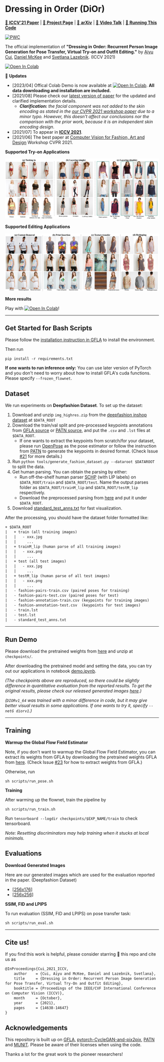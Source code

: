 # Dressing in Order (DiOr)
[👕 __ICCV'21 Paper__](https://openaccess.thecvf.com/content/ICCV2021/html/Cui_Dressing_in_Order_Recurrent_Person_Image_Generation_for_Pose_Transfer_ICCV_2021_paper.html) |
[:jeans: __Project Page__](https://cuiaiyu.github.io/dressing-in-order) |
[:womans_clothes: __arXiv__](https://cuiaiyu.github.io/dressing-in-order/Cui_Dressing_in_Order.pdf) |
[🎽 __Video Talk__](https://youtu.be/z0UgPSTEdVo) |
[:dress: __Running This Code__](#get-started)

[![PWC](https://img.shields.io/endpoint.svg?url=https://paperswithcode.com/badge/dressing-in-order-recurrent-person-image/pose-transfer-on-deep-fashion)](https://paperswithcode.com/sota/pose-transfer-on-deep-fashion?p=dressing-in-order-recurrent-person-image)

The official implementation of __"Dressing in Order: Recurrent Person Image Generation for Pose Transfer, Virtual Try-on and Outfit Editing."__ 
by
[Aiyu Cui](https://cuiaiyu.github.io),
[Daniel McKee](http://danielbmckee.com) and
[Svetlana Lazebnik](https://slazebni.cs.illinois.edu).
 (ICCV 2021)
 
 [![Open In Colab](https://colab.research.google.com/assets/colab-badge.svg)](https://colab.research.google.com/drive/1WfeKTPtt3qtlcTlrX47J03mxUzbVvyrL?usp=sharing)
 

:bell: __Updates__
- [2023/04] Offical Colab Demo is now available at [![Open In Colab](https://colab.research.google.com/assets/colab-badge.svg)](https://colab.research.google.com/drive/1WfeKTPtt3qtlcTlrX47J03mxUzbVvyrL?usp=sharing). __All data downloading and installation are included.__
- [2021/08] Please check our [latest version of paper](https://cuiaiyu.github.io/dressing-in-order/Cui_Dressing_in_Order.pdf) for the updated and clarified implementation details.      
  - *__Clarification:__ the facial component was not added to the skin encoding as stated in the [our CVPR 2021 workshop paper](https://openaccess.thecvf.com/content/CVPR2021W/CVFAD/papers/Cui_Dressing_in_Order_Recurrent_Person_Image_Generation_for_Pose_Transfer_CVPRW_2021_paper.pdf) due to a minor typo. However, this doesn't affect our conclusions nor the comparison with the prior work, because it is an independent skin encoding design.*
- [2021/07] To appear in [__ICCV 2021__](https://openaccess.thecvf.com/content/ICCV2021/html/Cui_Dressing_in_Order_Recurrent_Person_Image_Generation_for_Pose_Transfer_ICCV_2021_paper.html).
- [2021/06] The best paper at [Computer Vision for Fashion, Art and Design](https://sites.google.com/zalando.de/cvfad2021/home) Workshop CVPR 2021.

__Supported Try-on Applications__

![](Images/short_try_on_editing.png)

__Supported Editing Applications__

![](Images/short_editing.png)

__More results__

Play with [![Open In Colab](https://colab.research.google.com/assets/colab-badge.svg)](https://colab.research.google.com/drive/1WfeKTPtt3qtlcTlrX47J03mxUzbVvyrL?usp=sharing)!

----

## Get Started for Bash Scripts
Please follow the [installation instruction in GFLA](https://github.com/RenYurui/Global-Flow-Local-Attention) to install the environment. 

Then run
```
pip install -r requirements.txt
```

__If one wants to run inference only:__
You can use later version of PyTorch and you don't need to worry about how to install GFLA's cuda functions. Please specify ```--frozen_flownet```.


## Dataset
We run experiments on __Deepfashion Dataset__. To set up the dataset:
1. Download and unzip ```img_highres.zip``` from the [deepfashion inshop dataset](http://mmlab.ie.cuhk.edu.hk/projects/DeepFashion/InShopRetrieval.html) at ```$DATA_ROOT```
2. Download the train/val split and pre-processed keypoints annotations from 
[GFLA source](https://drive.google.com/drive/folders/1BX3Bxh8KG01yKWViRY0WTyDWbJHju-SL)
or [PATN source](https://drive.google.com/drive/folders/1eIwVFMRu9sU5UN-dbyTSEDEZJnWyYfxj),
and put the ```.csv``` and ```.lst``` files at ```$DATA_ROOT```.
    - If one wants to extract the keypoints from scratch/for your dataset, please run [OpenPose](https://github.com/ZheC/Realtime_Multi-Person_Pose_Estimation) as the pose estimator or follow the instruction from [PATN](https://github.com/tengteng95/Pose-Transfer) to generate the keypoints in desired format. (Check Issue [#21](https://github.com/cuiaiyu/dressing-in-order/issues/21) for more details.)
3. Run ```python tools/generate_fashion_dataset.py --dataroot $DATAROOT``` to split the data. 
4. Get human parsing. You can obtain the parsing by either:
    - Run off-the-shelf human parser [SCHP](https://github.com/PeikeLi/Self-Correction-Human-Parsing) (with LIP labels) on ```$DATA_ROOT/train``` and ```$DATA_ROOT/test```. Name the output parses folder as ```$DATA_ROOT/trainM_lip``` and ```$DATA_ROOT/testM_lip``` respectively.
    - Download the preprocessed parsing from [here](https://drive.google.com/drive/folders/11wWszW1kskAyMIGJHBBZzHNKN3os6pu_?usp=sharing) and put it under ```$DATA_ROOT```.
5. Download [standard_test_anns.txt](https://drive.google.com/drive/folders/11wWszW1kskAyMIGJHBBZzHNKN3os6pu_?usp=sharing) for fast visualization.

After the processing, you should have the dataset folder formatted like:
```
+ $DATA_ROOT
|   + train (all training images)
|   |   - xxx.jpg
|   |     ...
|   + trainM_lip (human parse of all training images)
|   |   - xxx.png
|   |     ...
|   + test (all test images)
|   |   - xxx.jpg
|   |     ...
|   + testM_lip (human parse of all test images)
|   |   - xxx.png
|   |     ...
|   - fashion-pairs-train.csv (paired poses for training)
|   - fashion-pairs-test.csv (paired poses for test)
|   - fashion-annotation-train.csv (keypoints for training images)
|   - fashion-annotation-test.csv  (keypoints for test images)
|   - train.lst
|   - test.lst
|   - standard_test_anns.txt
```


---

## Run Demo
Please download the pretrained weights from [here](https://drive.google.com/drive/folders/1-7DxUvcrC3cvQV67Z2QhRdi-9PMDC8w9?usp=sharing) and unzip at ```checkpoints/```. 

After downloading the pretrained model and setting the data, you can try out our applications in notebook [demo.ipynb](demo.ipynb).

*(The checkpoints above are reproduced, so there could be slightly difference in quantitative evaluation from the reported results. To get the original results, please check our released generated images [here](https://drive.google.com/drive/folders/1GOQVMhBKvANKutLDbzPbE-Zrb6ai9Eo8?usp=sharing).)*

*(```DIORv1_64``` was trained with a minor difference in code, but it may give better visual results in some applications. If one wants to try it, specify ```--netG diorv1```.)*

---
## Training

__Warmup the Global Flow Field Estimator__

Note, if you don't want to warmup the Global Flow Field Estimator, you can extract its weights from GFLA by downloading the pretrained weights GFLA from [here](https://github.com/RenYurui/Global-Flow-Local-Attention). (Check Issue [#23](https://github.com/cuiaiyu/dressing-in-order/issues/23) for how to extract weights from GFLA.)

Otherwise, run

```
sh scripts/run_pose.sh
```

__Training__

After warming up the flownet, train the pipeline by
```
sh scripts/run_train.sh
```
Run ```tensorboard --logdir checkpoints/$EXP_NAME/train``` to check tensorboard.

*Note: Resetting discriminators may help training when it stucks at local minimals.*


## Evaluations

__Download Generated Images__ 

Here are our generated images which are used for the evaluation reported in the paper. (Deepfashion Dataset) 
- [\[256x176\]](https://drive.google.com/drive/folders/1GOQVMhBKvANKutLDbzPbE-Zrb6ai9Eo8?usp=sharing)
- [\[256x256\]](https://drive.google.com/drive/folders/1GOQVMhBKvANKutLDbzPbE-Zrb6ai9Eo8?usp=sharing)

__SSIM, FID and LPIPS__

To run evaluation (SSIM, FID and LPIPS) on pose transfer task: 
```
sh scripts/run_eval.sh
```

---
## Cite us!
If you find this work is helpful, please consider starring :star2: this repo and cite us as
```
@InProceedings{Cui_2021_ICCV,
    author    = {Cui, Aiyu and McKee, Daniel and Lazebnik, Svetlana},
    title     = {Dressing in Order: Recurrent Person Image Generation for Pose Transfer, Virtual Try-On and Outfit Editing},
    booktitle = {Proceedings of the IEEE/CVF International Conference on Computer Vision (ICCV)},
    month     = {October},
    year      = {2021},
    pages     = {14638-14647}
}
```
## Acknowledgements
This repository is built up on [GFLA](https://github.com/RenYurui/Global-Flow-Local-Attention),
[pytorch-CycleGAN-and-pix2pix](https://github.com/junyanz/pytorch-CycleGAN-and-pix2pix), 
[PATN](https://github.com/tengteng95/Pose-Transfer) and 
[MUNIT](https://github.com/NVlabs/MUNIT). Please be aware of their licenses when using the code. 

Thanks a lot for the great work to the pioneer researchers!
